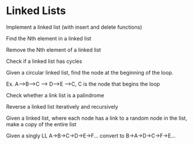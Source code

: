 
# Linked Lists

Implement a linked list (with insert and delete functions)

Find the Nth element in a linked list

Remove the Nth element of a linked list

Check if a linked list has cycles

Given a circular linked list, find the node at the beginning of the loop.

Ex. A-->B-->C --> D-->E -->C, C is the node that begins the loop

Check whether a link list is a palindrome

Reverse a linked list iteratively and recursively

Given a linked list, where each node has a link to a random node in the list, make a copy of the entire list

Given a singly LL A->B->C->D->E->F... convert to B->A->D->C->F->E...
